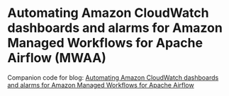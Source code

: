 # Automating Amazon CloudWatch dashboards and alarms for Amazon Managed Workflows for Apache Airflow (MWAA)

Companion code for blog: [Automating Amazon CloudWatch dashboards and alarms for Amazon Managed Workflows for Apache Airflow](https://aws.amazon.com/blogs/compute/automating-amazon-cloudwatch-dashboards-and-alarms-for-amazon-managed-workflows-for-apache-airflow/)
